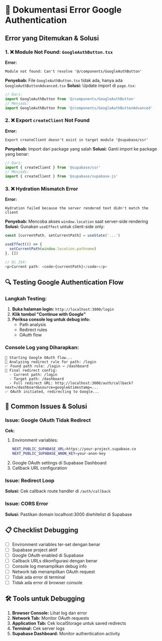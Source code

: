 # 🚨 Dokumentasi Error Google Authentication

## Error yang Ditemukan & Solusi

### 1. ❌ Module Not Found: `GoogleAuthButton.tsx`
**Error:**
```
Module not found: Can't resolve '@/components/GoogleAuthButton'
```
**Penyebab:** File `GoogleAuthButton.tsx` tidak ada, hanya ada `GoogleAuthButtonAdvanced.tsx`
**Solusi:** Update import di `page.tsx`:
```typescript
// Dari:
import GoogleAuthButton from '@/components/GoogleAuthButton'
// Menjadi:
import GoogleAuthButton from '@/components/GoogleAuthButtonAdvanced'
```

### 2. ❌ Export `createClient` Not Found
**Error:**
```
Export createClient doesn't exist in target module '@supabase/ssr'
```
**Penyebab:** Import dari package yang salah
**Solusi:** Ganti import ke package yang benar:
```typescript
// Dari:
import { createClient } from '@supabase/ssr'
// Menjadi:
import { createClient } from '@supabase/supabase-js'
```

### 3. ❌ Hydration Mismatch Error
**Error:**
```
Hydration failed because the server rendered text didn't match the client
```
**Penyebab:** Mencoba akses `window.location` saat server-side rendering
**Solusi:** Gunakan `useEffect` untuk client-side only:
```typescript
const [currentPath, setCurrentPath] = useState('...')

useEffect(() => {
  setCurrentPath(window.location.pathname)
}, [])

// Di JSX:
<p>Current path: <code>{currentPath}</code></p>
```

## 🔍 Testing Google Authentication Flow

### Langkah Testing:
1. **Buka halaman login:** `http://localhost:3000/login`
2. **Klik tombol "Continue with Google"**
3. **Periksa console log untuk debug info:**
   - Path analysis
   - Redirect rules
   - OAuth flow

### Console Log yang Diharapkan:
```
🚀 Starting Google OAuth flow...
🧠 Analyzing redirect rule for path: /login
✅ Found path rule: /login → /dashboard
📍 Final redirect config:
  - Current path: /login
  - Target path: /dashboard
  - Full redirect URL: http://localhost:3000/auth/callback?next=/dashboard&source=google&timestamp=...
✅ OAuth initiated, redirecting to Google...
```

## 🐛 Common Issues & Solusi

### Issue: Google OAuth Tidak Redirect
**Cek:**
1. Environment variables:
   ```bash
   NEXT_PUBLIC_SUPABASE_URL=https://your-project.supabase.co
   NEXT_PUBLIC_SUPABASE_ANON_KEY=your-anon-key
   ```
2. Google OAuth settings di Supabase Dashboard
3. Callback URL configuration

### Issue: Redirect Loop
**Solusi:** Cek callback route handler di `/auth/callback`

### Issue: CORS Error
**Solusi:** Pastikan domain localhost:3000 diwhitelist di Supabase

## 📋 Checklist Debugging

- [ ] Environment variables ter-set dengan benar
- [ ] Supabase project aktif
- [ ] Google OAuth enabled di Supabase
- [ ] Callback URLs dikonfigurasi dengan benar
- [ ] Console log menampilkan debug info
- [ ] Network tab menampilkan OAuth request
- [ ] Tidak ada error di terminal
- [ ] Tidak ada error di browser console

## 🛠️ Tools untuk Debugging

1. **Browser Console:** Lihat log dan error
2. **Network Tab:** Monitor OAuth requests
3. **Application Tab:** Cek localStorage untuk saved redirects
4. **Terminal:** Cek server logs
5. **Supabase Dashboard:** Monitor authentication activity